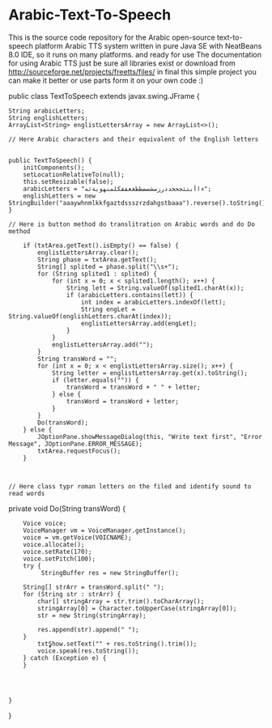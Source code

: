 # Arabic-Text-To-Speech
This is the source code repository for the Arabic open-source text-to-speech platform Arabic TTS system written in pure Java SE with NeatBeans 8.0 IDE, so it runs on many platforms. and ready for use The documentation for using Arabic TTS just be sure all libraries exist or download from http://sourceforge.net/projects/freetts/files/ in final this simple project you can make it better or use parts form it on your own code :)



public class TextToSpeech extends javax.swing.JFrame {

    String arabicLetters;
    String englishLetters;
    ArrayList<String> englistLettersArray = new ArrayList<>();
    
    // Here Arabic characters and their equivalent of the English letters
   
   
    public TextToSpeech() {
        initComponents();
        setLocationRelativeTo(null);
        this.setResizable(false);
        arabicLetters = "ءاأبتثجحخدذرزسشصضطظعغفقكلمنهويةئه";
        englishLetters = new StringBuilder("aaaywhnmlkkfgaztdssszrzdahgstbaaa").reverse().toString();
    }
    
    // Here is button method do translitration on Arabic words and do Do method
        
        if (txtArea.getText().isEmpty() == false) {
            englistLettersArray.clear();
            String phase = txtArea.getText();
            String[] splited = phase.split("\\s+");
            for (String splited1 : splited) {
                for (int x = 0; x < splited1.length(); x++) {
                    String lett = String.valueOf(splited1.charAt(x));
                    if (arabicLetters.contains(lett)) {
                        int index = arabicLetters.indexOf(lett);
                        String engLet = String.valueOf(englishLetters.charAt(index));
                        englistLettersArray.add(engLet);
                    }
                }
                englistLettersArray.add("");
            }
            String transWord = "";
            for (int x = 0; x < englistLettersArray.size(); x++) {
                String letter = englistLettersArray.get(x).toString();
                if (letter.equals("")) {
                    transWord = transWord + " " + letter;
                } else {
                    transWord = transWord + letter;
                }
            }
            Do(transWord);
        } else {
            JOptionPane.showMessageDialog(this, "Write text first", "Error Message", JOptionPane.ERROR_MESSAGE);
            txtArea.requestFocus();
        }
        
    

    // Here class typr roman letters on the filed and identify sound to read words
    
private void Do(String transWord) {
       
    
        Voice voice;
        VoiceManager vm = VoiceManager.getInstance();
        voice = vm.getVoice(VOICNAME);
        voice.allocate();
        voice.setRate(170);
        voice.setPitch(100);
        try {
             StringBuffer res = new StringBuffer();

        String[] strArr = transWord.split(" ");
        for (String str : strArr) {
            char[] stringArray = str.trim().toCharArray();
            stringArray[0] = Character.toUpperCase(stringArray[0]);
            str = new String(stringArray);

            res.append(str).append(" ");
        }
            txtٍٍٍShow.setText("" + res.toString().trim());
            voice.speak(res.toString());
        } catch (Exception e) {
        }
    
    
    
   
    }

}
